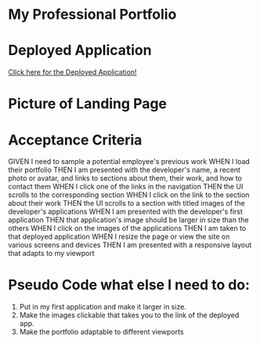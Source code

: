 # My Professional Portfolio

# Deployed Application
[Click here for the Deployed Application!](https://krosengr4.github.io/Professional-Portfolio/)

# Picture of Landing Page 

# Acceptance Criteria
GIVEN I need to sample a potential employee's previous work
WHEN I load their portfolio
THEN I am presented with the developer's name, a recent photo or avatar, and links to sections about them, their work, and how to contact them
WHEN I click one of the links in the navigation
THEN the UI scrolls to the corresponding section
WHEN I click on the link to the section about their work
THEN the UI scrolls to a section with titled images of the developer's applications
WHEN I am presented with the developer's first application
THEN that application's image should be larger in size than the others
WHEN I click on the images of the applications
THEN I am taken to that deployed application
WHEN I resize the page or view the site on various screens and devices
THEN I am presented with a responsive layout that adapts to my viewport

# Pseudo Code what else I need to do:
1) Put in my first application and make it larger in size. 
2) Make the images clickable that takes you to the link of the deployed app.
3) Make the portfolio adaptable to different viewports
